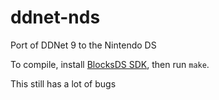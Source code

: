 # ddnet-nds

Port of DDNet 9 to the Nintendo DS

To compile, install [BlocksDS SDK](https://blocksds.github.io/docs), then run `make`.

This still has a lot of bugs
